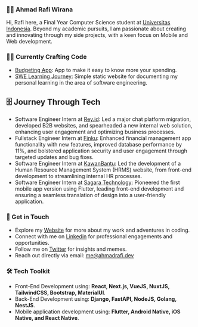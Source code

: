 ### 👨‍🚀 Ahmad Rafi Wirana

Hi, Rafi here, a Final Year Computer Science student at [Universitas Indonesia](https://www.ui.ac.id/). Beyond my academic pursuits, I am passionate about creating and innovating through my side projects, with a keen focus on Mobile and Web development.

### 🧑‍💻 Currently Crafting Code

- [Budgeting App](https://github.com/ahmadrafidev/budgeting-app): App to make it easy to know more your spending.
- [SWE Learning Journey](https://ahmadrafidev-learning.vercel.app/): Simple static website for documenting my personal learning in the area of software engineering.

## 🗄 Journey Through Tech

-  Software Engineer Intern at [Rey.id](https://rey.id/id/): Led a major chat platform migration, developed B2B websites, and spearheaded a new internal web solution, enhancing user engagement and optimizing business processes.
-  Fullstack Engineer Intern at [Finku](https://www.finku.id/): Enhanced financial management app functionality with new features, improved database performance by 11%, and bolstered application security and user engagement through targeted updates and bug fixes.
-  Software Engineer Intern at [KawanBantu](https://www.kawanbantu.com/): Led the development of a Human Resource Management System (HRMS) website, from front-end development to streamlining internal HR processes.
-  Software Engineer Intern at [Sagara Technology](https://sagaratechnology.com/en): Pioneered the first mobile app version using Flutter, leading front-end development and ensuring a seamless translation of design into a user-friendly application.


### 🤙 Get in Touch

- Explore my [Website](https://ahmadrafi.dev/) for more about my work and adventures in coding.
- Connect with me on [Linkedin](https://www.linkedin.com/in/ahmadrafiwirana/) for professional engagements and opportunities.
- Follow me on [Twitter](https://twitter.com/ahmadrafiwirana) for insights and memes.
- Reach out directly via email: me@ahmadrafi.dev

### 🛠 Tech Toolkit

- Front-End Development using: **React, Next.js, VueJS, NuxtJS, TailwindCSS, Bootstrap, MaterialUI**.
- Back-End Development using: **Django, FastAPI, NodeJS, Golang, NestJS**.
- Mobile application development using: **Flutter, Android Native, iOS Native, and React Native**.
